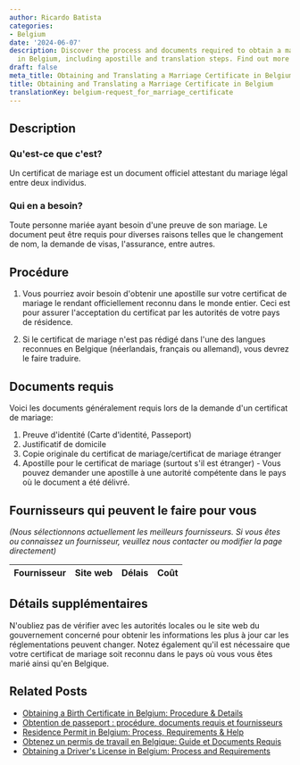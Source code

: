 ```yaml
---
author: Ricardo Batista
categories:
- Belgium
date: '2024-06-07'
description: Discover the process and documents required to obtain a marriage certificate
  in Belgium, including apostille and translation steps. Find out more now!
draft: false
meta_title: Obtaining and Translating a Marriage Certificate in Belgium
title: Obtaining and Translating a Marriage Certificate in Belgium
translationKey: belgium-request_for_marriage_certificate
---
```


## Description
### Qu'est-ce que c'est?
Un certificat de mariage est un document officiel attestant du mariage légal entre deux individus.

### Qui en a besoin?
Toute personne mariée ayant besoin d'une preuve de son mariage. Le document peut être requis pour diverses raisons telles que le changement de nom, la demande de visas, l'assurance, entre autres.

## Procédure
1. Vous pourriez avoir besoin d'obtenir une apostille sur votre certificat de mariage le rendant officiellement reconnu dans le monde entier. Ceci est pour assurer l'acceptation du certificat par les autorités de votre pays de résidence.

2. Si le certificat de mariage n'est pas rédigé dans l'une des langues reconnues en Belgique (néerlandais, français ou allemand), vous devrez le faire traduire.

## Documents requis
Voici les documents généralement requis lors de la demande d'un certificat de mariage:

1. Preuve d'identité (Carte d'identité, Passeport)
2. Justificatif de domicile
3. Copie originale du certificat de mariage/certificat de mariage étranger
4. Apostille pour le certificat de mariage (surtout s'il est étranger) - Vous pouvez demander une apostille à une autorité compétente dans le pays où le document a été délivré.

## Fournisseurs qui peuvent le faire pour vous
_(Nous sélectionnons actuellement les meilleurs fournisseurs. Si vous êtes ou connaissez un fournisseur, veuillez nous contacter ou modifier la page directement)_

| Fournisseur     |     Site web    |     Délais       |       Coût       |
| --------------- | --------------- |  :-------------: | :-------------: |

## Détails supplémentaires
N'oubliez pas de vérifier avec les autorités locales ou le site web du gouvernement concerné pour obtenir les informations les plus à jour car les réglementations peuvent changer. Notez également qu'il est nécessaire que votre certificat de mariage soit reconnu dans le pays où vous vous êtes marié ainsi qu'en Belgique.


## Related Posts

- [Obtaining a Birth Certificate in Belgium: Procedure & Details](https://tramitit.com/fr/guides/belgium/demande_dacte_de_naissance/)
- [Obtention de passeport : procédure, documents requis et fournisseurs](https://tramitit.com/fr/guides/belgium/demande_de_passeport/)
- [Residence Permit in Belgium: Process, Requirements & Help](https://tramitit.com/fr/guides/belgium/demande_de_titre_de_sejour/)
- [Obtenez un permis de travail en Belgique: Guide et Documents Requis](https://tramitit.com/fr/guides/belgium/demande_de_permis_de_travail/)
- [Obtaining a Driver's License in Belgium: Process and Requirements](https://tramitit.com/fr/guides/belgium/demande_de_permis_de_conduire/)